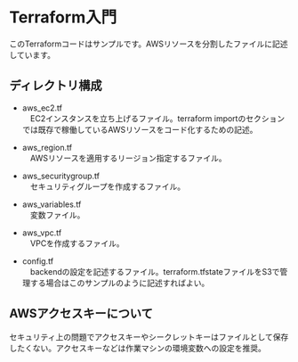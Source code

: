 # Terraform入門

このTerraformコードはサンプルです。AWSリソースを分割したファイルに記述しています。

## ディレクトリ構成
* aws_ec2.tf <br>
　EC2インスタンスを立ち上げるファイル。terraform importのセクションでは既存で稼働しているAWSリソースをコード化するための記述。

* aws_region.tf <br>
　AWSリソースを適用するリージョン指定するファイル。

* aws_securitygroup.tf <br>
　セキュリティグループを作成するファイル。

* aws_variables.tf <br>
　変数ファイル。

* aws_vpc.tf <br>
　VPCを作成するファイル。

* config.tf <br>
　backendの設定を記述するファイル。terraform.tfstateファイルをS3で管理する場合はこのサンプルのように記述すればよい。

## AWSアクセスキーについて
セキュリティ上の問題でアクセスキーやシークレットキーはファイルとして保存したくない。アクセスキーなどは作業マシンの環境変数への設定を推奨。

　
